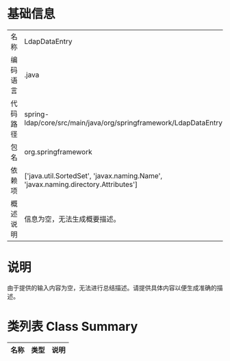 # 基础信息

|      |      |
|------|------|
| 名称 | LdapDataEntry |
| 编码语言 | .java |
| 代码路径 | spring-ldap/core/src/main/java/org/springframework/LdapDataEntry.java |
| 包名 | org.springframework |
| 依赖项 | ['java.util.SortedSet', 'javax.naming.Name', 'javax.naming.directory.Attributes'] |
| 概述说明 | 信息为空，无法生成概要描述。 |

# 说明

由于提供的输入内容为空，无法进行总结描述。请提供具体内容以便生成准确的描述。

# 类列表 Class Summary

| 名称   | 类型  | 说明 |
|-------|------|-------------|




